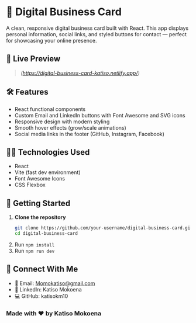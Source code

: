﻿# 💼 Digital Business Card

A clean, responsive digital business card built with React. This app displays personal information, social links, and styled buttons for contact — perfect for showcasing your online presence.

## 🚀 Live Preview

> _(https://digital-business-card-katiso.netlify.app/)_


## 🛠️ Features

- React functional components
- Custom Email and LinkedIn buttons with Font Awesome and SVG icons
- Responsive design with modern styling
- Smooth hover effects (grow/scale animations)
- Social media links in the footer (GitHub, Instagram, Facebook)

## 🧑‍💻 Technologies Used

- React
- Vite (fast dev environment)
- Font Awesome Icons
- CSS Flexbox

## 🔧 Getting Started

1. **Clone the repository**
   ```bash
   git clone https://github.com/your-username/digital-business-card.git
   cd digital-business-card
2. Run `npm install`
3. Run `npm run dev`

## 🔗 Connect With Me
   - 📧 Email: Momokatiso@gmail.com
   - 💼 LinkedIn: Katiso Mokoena
   - 💻 GitHub: katisokm10

###  Made with ❤️ by Katiso Mokoena


